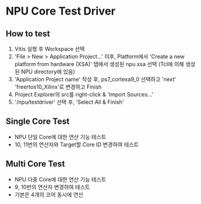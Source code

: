 # NPU Core Test Driver

## How to test
1. Vitis 실행 후 Workspace 선택
2. 'File > New > Application Project...' 이후, Platform에서 'Create a new platform from hardware (XSA)' 탭에서 생성된 npu.xsa 선택 (Tcl에 의해 생성된 NPU directory에 있음)
3. 'Application Project name' 작성 후, ps7_cortexa9_0 선택하고 'next' 'freertos10_Xilinx'로 변경하고 Finish
4. Project Explorer의 src를 right-click & 'Import Sources...'
5. '/npu/testdriver' 선택 후, 'Select All & Finish'

## Single Core Test
* NPU 단일 Core에 대한 연산 기능 테스트
* 10, 11번의 연산자와 Target할 Core ID 변경하여 테스트

## Multi Core Test
* NPU 다중 Core에 대한 연산 기능 테스트
* 9, 10번의 연산자 변경하여 테스트
* 기본은 4개의 코어 동시에 연산